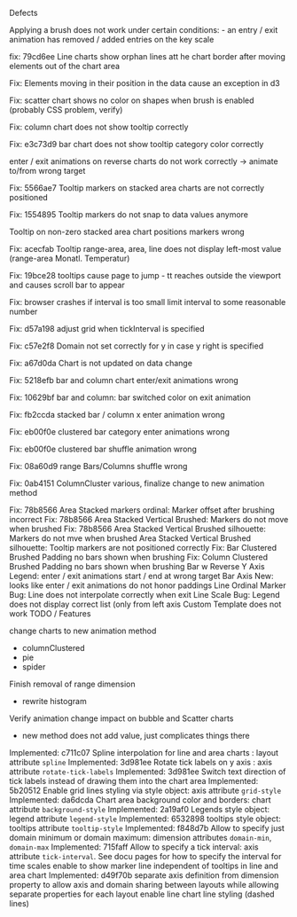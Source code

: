 Defects

Applying a brush does not work under certain conditions:
    - an entry / exit animation has removed / added entries on the key scale

fix: 79cd6ee Line charts show orphan lines att he chart border after moving elements out of the chart area

Fix: Elements moving in their position in the data cause an exception in d3

Fix: scatter chart shows no color on shapes when brush is enabled (probably CSS problem, verify)

Fix: column chart does not show tooltip correctly

Fix: e3c73d9 bar chart does not show tooltip category color correctly

enter / exit animations on reverse charts do not work correctly
    -> animate to/from wrong target

Fix: 5566ae7 Tooltip markers on stacked area charts are not correctly positioned

Fix: 1554895 Tooltip markers do not snap to data values anymore

Tooltip on non-zero stacked area chart positions markers wrong

Fix: acecfab Tooltip range-area, area, line does not display left-most value (range-area Monatl. Temperatur)

Fix: 19bce28 tooltips cause page to jump - tt reaches outside the viewport and causes scroll bar to appear

Fix: browser crashes if interval is too small limit interval to some reasonable number

Fix: d57a198 adjust grid when tickInterval is specified

Fix: c57e2f8 Domain not set correctly for y in case y right is specified

Fix: a67d0da Chart is not updated on data change

Fix: 5218efb bar and column chart enter/exit animations wrong

Fix: 10629bf bar and column: bar switched color on exit animation

Fix: fb2ccda stacked bar / column x enter animation wrong

Fix: eb00f0e clustered bar category enter animations wrong

Fix: eb00f0e clustered bar shuffle animation wrong

Fix: 08a60d9 range Bars/Columns shuffle wrong

Fix: 0ab4151 ColumnCluster various, finalize change to new animation method

Fix: 78b8566 Area Stacked markers ordinal: Marker offset after brushing incorrect
Fix: 78b8566 Area Stacked Vertical Brushed: Markers do not move when brushed
Fix: 78b8566 Area Stacked Vertical Brushed silhouette: Markers do not mve when brushed
Area Stacked Vertical Brushed silhouette: Tooltip markers are not positioned correctly
Fix: Bar Clustered Brushed Padding no bars shown when brushing
Fix: Column Clustered Brushed Padding no bars shown when brushing
Bar w Reverse Y Axis Legend: enter / exit animations start / end at wrong target
Bar Axis New: looks like enter / exit animations do not honor paddings
Line Ordinal Marker Bug: Line does not interpolate correctly when exit
Line Scale Bug: Legend does not display correct list (only from left axis
Custom Template does not work
TODO / Features

change charts to new animation method

- columnClustered
- pie
- spider

Finish removal of range dimension
- rewrite histogram 

Verify animation change impact on bubble and Scatter charts
- new method does not add value, just complicates things there

Implemented: c711c07 Spline interpolation for line and area charts : layout attribute `spline`
Implemented: 3d981ee Rotate tick labels on y axis : axis attribute `rotate-tick-labels`
Implemented: 3d981ee Switch text direction of tick labels instead of drawing them into the chart area
Implemented: 5b20512 Enable grid lines styling via style object: axis attribute `grid-style`
Implemented: da6dcda Chart area background color and borders: chart attribute `background-style`
Implemented: 2a19af0 Legends style object: legend attribute `legend-style`
Implemented: 6532898 tooltips style object: tooltips attribute `tooltip-style`
Implemented: f848d7b Allow to specify just domain minimum or domain maximum: dimension attributes `domain-min`, `domain-max`
Implemented: 715faff Allow to specify a tick interval: axis attribute `tick-interval`. See docu pages for how to specify the interval for time scales
enable to show marker line independent of tooltips in line and area chart
Implemented: d49f70b separate axis definition from dimension property to allow axis and domain sharing between layouts while allowing separate properties for each layout
enable line chart line styling (dashed lines)